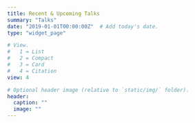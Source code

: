 ```yaml
---
title: Recent & Upcoming Talks
summary: "Talks"
date: "2019-01-01T00:00:00Z"  # Add today's date.
type: "widget_page"

# View.
#   1 = List
#   2 = Compact
#   3 = Card
#   4 = Citation
view: 4

# Optional header image (relative to `static/img/` folder).
header:
  caption: ""
  image: ""
---
```

